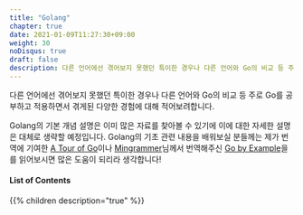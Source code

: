 ```yaml
---
title: "Golang"
chapter: true
date: 2021-01-09T11:27:30+09:00
weight: 30
noDisqus: true
draft: false
description: 다른 언어에선 겪어보지 못했던 특이한 경우나 다른 언어와 Go의 비교 등 주로 Go를 공부하고 적용하면서 겪게된 다양한 경험에 대해 적어보려합니다.
---
```

다른 언어에선 겪어보지 못했던 특이한 경우나 다른 언어와 Go의 비교 등 주로 Go를 공부하고 적용하면서 겪게된 다양한 경험에 대해 적어보려합니다.

Golang의 기본 개념 설명은 이미 많은 자료를 찾아볼 수 있기에 이에 대한 자세한 설명은 대체로 생략할 예정입니다. 
Golang의 기초 관련 내용을 배워보실 분들께는 제가 번역에 기여한 [A Tour of Go](https://go-tour-ko.appspot.com)이나 [Mingrammer](https://github.com/mingrammer)님께서 번역해주신 [Go by Example](https://mingrammer.com/gobyexample/)을
를 읽어보시면 많은 도움이 되리라 생각합니다!

#### List of Contents

{{% children description="true" %}}